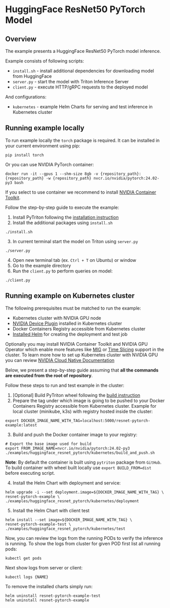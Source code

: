 <!--
Copyright (c) 2022-2023, NVIDIA CORPORATION. All rights reserved.

Licensed under the Apache License, Version 2.0 (the "License");
you may not use this file except in compliance with the License.
You may obtain a copy of the License at

    http://www.apache.org/licenses/LICENSE-2.0

Unless required by applicable law or agreed to in writing, software
distributed under the License is distributed on an "AS IS" BASIS,
WITHOUT WARRANTIES OR CONDITIONS OF ANY KIND, either express or implied.
See the License for the specific language governing permissions and
limitations under the License.
-->

# HuggingFace ResNet50 PyTorch Model

## Overview

The example presents a HuggingFace ResNet50 PyTorch model inference.

Example consists of following scripts:

- `install.sh` - install additional dependencies for downloading model from HuggingFace
- `server.py` - start the model with Triton Inference Server
- `client.py` - execute HTTP/gRPC requests to the deployed model

And configurations:

- `kubernetes` - example Helm Charts for serving and test inference in Kubernetes cluster

## Running example locally

To run example locally the `torch` package is required. It can be installed in your current environment using pip:

```shell
pip install torch
```

Or you can use NVIDIA PyTorch container:

```shell
docker run -it --gpus 1 --shm-size 8gb -v {repository_path}:{repository_path} -w {repository_path} nvcr.io/nvidia/pytorch:24.02-py3 bash
```

If you select to use container we recommend to install
[NVIDIA Container Toolkit](https://docs.nvidia.com/datacenter/cloud-native/container-toolkit/overview.html).

Follow the step-by-step guide to execute the example:

1. Install PyTriton following the [installation instruction](../../README.md#installation)
2. Install the additional packages using `install.sh`

```shell
./install.sh
```

3. In current terminal start the model on Triton using `server.py`

```shell
./server.py
```

4. Open new terminal tab (ex. `Ctrl + T` on Ubuntu) or window
5. Go to the example directory
6. Run the `client.py` to perform queries on model:

```shell
./client.py
```

## Running example on Kubernetes cluster

The following prerequisites must be matched to run the example:

- Kubernetes cluster with NVIDIA GPU node
- [NVIDIA Device Plugin](https://github.com/NVIDIA/k8s-device-plugin) installed in Kubernetes cluster
- Docker Containers Registry accessible from Kubernetes cluster
- [Installed Helm](https://helm.sh/docs/intro/install/) for creating the deployment and test job

Optionally you may install NVIDIA Container Toolkit and NVIDIA GPU Operator which enable more features
like [MIG](https://docs.nvidia.com/datacenter/cloud-native/gpu-operator/gpu-operator-mig.html) or
[Time Slicing](https://docs.nvidia.com/datacenter/cloud-native/gpu-operator/gpu-sharing.html) support in the cluster.
To learn more how to set up Kubernetes cluster with NVIDIA GPU you can review [
NVIDIA Cloud Native Documentation](https://docs.nvidia.com/datacenter/cloud-native/contents.html)

Below, we present a step-by-step guide assuming that **all the commands are executed from the root of repository**.

Follow these steps to run and test example in the cluster:
1. [Optional] Build PyTriton wheel following the [build instruction](../../docs/building.md)
2. Prepare the tag under which image is going to be pushed to your Docker Containers Registry accessible from Kubernetes
cluster. Example for local cluster (minikube, k3s) with registry hosted inside the cluster:
```shell
export DOCKER_IMAGE_NAME_WITH_TAG=localhost:5000/resnet-pytorch-example:latest
```
3. Build and push the Docker container image to your registry:

```shell
# Export the base image used for build
export FROM_IMAGE_NAME=nvcr.io/nvidia/pytorch:24.02-py3
./examples/huggingface_resnet_pytorch/kubernetes/build_and_push.sh
```

**Note**: By default the container is built using `pytriton` package from `GitHub`. To build container with wheel built
locally use `export BUILD_FROM=dist` before executing script.

4. Install the Helm Chart with deployment and service:

```shell
helm upgrade -i --set deployment.image=${DOCKER_IMAGE_NAME_WITH_TAG} \
resnet-pytorch-example \
./examples/huggingface_resnet_pytorch/kubernetes/deployment
```

5. Install the Helm Chart with client test

```shell
helm install --set image=${DOCKER_IMAGE_NAME_WITH_TAG} \
resnet-pytorch-example-test \
./examples/huggingface_resnet_pytorch/kubernetes/test
```

Now, you can review the logs from the running PODs to verify the inference is running. To show the logs from cluster
for given POD first list all running pods:
```shell
kubectl get pods
```

Next show logs from server or client:
```shell
kubectl logs {NAME}
```

To remove the installed charts simply run:
```shell
helm uninstall resnet-pytorch-example-test
helm uninstall resnet-pytorch-example
```